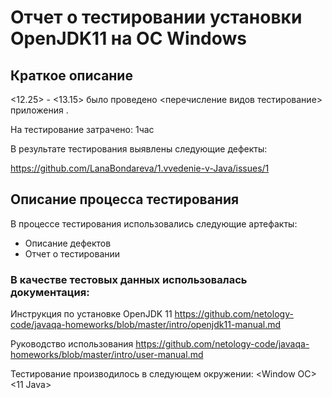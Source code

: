# Отчет о тестировании установки OpenJDK11 на ОС Windows

## Краткое описание
<12.25> - <13.15> было проведено <перечисление видов тестирование> приложения <OpenJDK11>.

На тестирование затрачено: 1час

В результате тестирования выявлены следующие дефекты:

https://github.com/LanaBondareva/1.vvedenie-v-Java/issues/1

## Описание процесса тестирования
В процессе тестирования использовались следующие артефакты:
* Описание дефектов
* Отчет о тестировании


### В качестве тестовых данных использовалась документация:

Инструкция по установке OpenJDK 11 https://github.com/netology-code/javaqa-homeworks/blob/master/intro/openjdk11-manual.md

Руководство использования https://github.com/netology-code/javaqa-homeworks/blob/master/intro/user-manual.md

Тестирование производилось в следующем окружении:
<Window ОС>
<11 Java>
